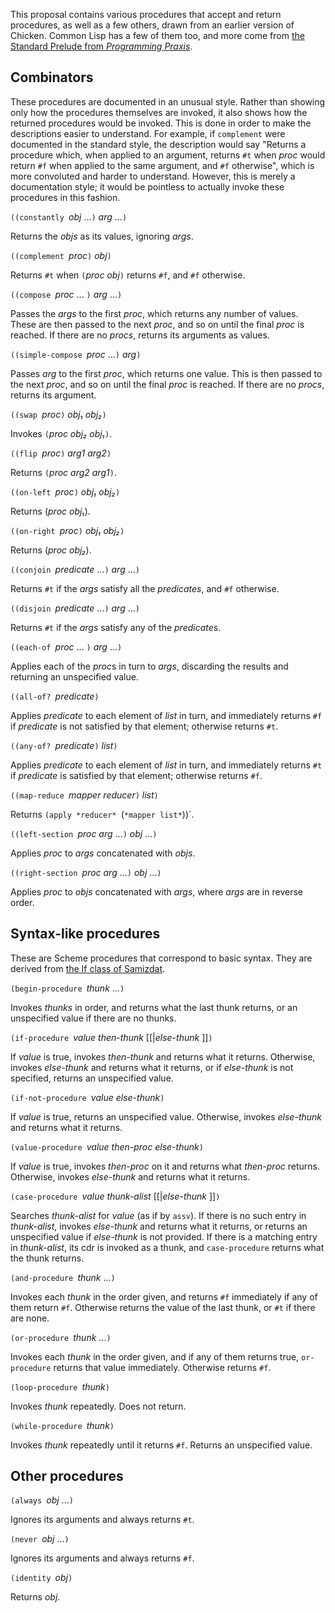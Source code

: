 This proposal contains various procedures that accept and return procedures, as well as a few others, drawn from an earlier version of Chicken.  Common Lisp has a few of them too, and more come from [the Standard Prelude from *Programming Praxis*](http://programmingpraxis.com/contents/standard-prelude/).


## Combinators

These procedures are documented in an unusual style.  Rather than showing only how the procedures themselves are invoked, it also shows how the returned procedures would be invoked.  This is done in order to make the descriptions easier to understand.  For example, if `complement` were documented in the standard style, the description would say "Returns a procedure which, when applied to an argument, returns `#t` when *proc* would return `#f` when applied to the same argument, and `#f` otherwise", which is more convoluted and harder to understand.  However, this is merely a documentation style; it would be pointless to actually invoke these procedures in this fashion.

`((constantly `*obj* ...`)` *arg* ...`)`

Returns the *objs* as its values, ignoring *args*.

`((complement `*proc*`)` *obj*`)`

Returns `#t` when `(`*proc obj*`)` returns `#f`, and `#f` otherwise.

`((compose `*proc* ... `)` *arg* ...`)`

Passes the *args* to the first *proc*, which returns any number of values.  These are then passed to the next *proc*, and so on until the final *proc* is reached.  If there are no *procs*, returns its arguments as values.

`((simple-compose `*proc* ...`)` *arg*`)`

Passes *arg* to the first *proc*, which returns one value.  This is then passed to the next *proc*, and so on until the final *proc* is reached.  If there are no *procs*, returns its argument.

`((swap `*proc*`)` *obj₁ obj₂*`)`

Invokes `(`*proc obj₂ obj₁*`)`.

`((flip `*proc*`)` *arg1 arg2*`)`

Returns `(`*proc arg2 arg1*`)`.

`((on-left `*proc*`)` *obj₁ obj₂*`)`

Returns (*proc obj₁*).

`((on-right `*proc*`)` *obj₁ obj₂*`)`

Returns (*proc obj₂*).

`((conjoin `*predicate* ...`)` *arg* ...`)`

Returns `#t` if the *args* satisfy all the *predicates*, and `#f` otherwise.

`((disjoin `*predicate* ...`)` *arg* ...`)`

Returns `#t` if the *args* satisfy any of the *predicate*s.

`((each-of `*proc* ... `)` *arg* ...`)`

Applies each of the *proc*s in turn to *args*, discarding the results and returning an unspecified value.

`((all-of? `*predicate*`)`

Applies *predicate* to each element of *list* in turn, and immediately returns `#f` if *predicate* is not satisfied by that element; otherwise returns `#t`.

`((any-of? `*predicate*`)` *list*`)`

Applies *predicate* to each element of *list* in turn, and immediately returns `#t` if *predicate* is satisfied by that element; otherwise returns `#f`.

`((map-reduce `*mapper reducer*`)` *list*`)`

Returns `(apply *reducer* `(`*mapper list*`))`.

`((left-section `*proc arg* ...`)` *obj* ...`)`

Applies *proc* to *args* concatenated with *objs*.

`((right-section `*proc arg* ...`)` *obj* ...`)`

Applies *proc* to *objs* concatenated with *args*, where *args* are in reverse order.

## Syntax-like procedures

These are Scheme procedures that correspond to basic syntax.  They are derived from [the If class of Samizdat](https://github.com/danfuzz/samizdat/blob/master/doc/library-guide/If.md).

`(begin-procedure `*thunk* ...`)`

Invokes *thunks* in order, and returns what the last thunk returns, or an unspecified value if there are no thunks.

`(if-procedure `*value then-thunk* [[|*else-thunk* ]]`)`

If *value* is true, invokes *then-thunk* and returns what it returns.  Otherwise, invokes *else-thunk* and returns what it returns, or if *else-thunk* is not specified, returns an unspecified value.

`(if-not-procedure `*value else-thunk*`)`

If *value* is true, returns an unspecified value.  Otherwise, invokes *else-thunk* and returns what it returns.

`(value-procedure `*value then-proc else-thunk*`)`

If *value* is true, invokes *then-proc* on it and returns what *then-proc* returns.  Otherwise, invokes *else-thunk* and returns what it returns.

`(case-procedure `*value thunk-alist* [[|*else-thunk* ]]`)`

Searches *thunk-alist* for *value* (as if by `assv`).  If there is no such entry in *thunk-alist*, invokes *else-thunk* and returns what it returns, or returns an unspecified value if *else-thunk* is not provided.  If there is a matching entry in *thunk-alist*, its cdr is invoked as a thunk, and `case-procedure` returns what the thunk returns.

`(and-procedure `*thunk* ...`)`

Invokes each *thunk* in the order given, and returns `#f` immediately if any of them return `#f`.  Otherwise returns the value of the last thunk, or `#t` if there are none.

`(or-procedure `*thunk* ...`)`

Invokes each *thunk* in the order given, and if any of them returns true, `or-procedure` returns that value immediately.  Otherwise returns `#f`.

`(loop-procedure `*thunk*`)`

Invokes *thunk* repeatedly.  Does not return.

`(while-procedure `*thunk*`)`

Invokes *thunk* repeatedly until it returns `#f`.  Returns an unspecified value.


## Other procedures

`(always `*obj* ...`)`

Ignores its arguments and always returns `#t`.

`(never `*obj* ...`)`

Ignores its arguments and always returns `#f`.

`(identity `*obj*`)`

Returns *obj*.
